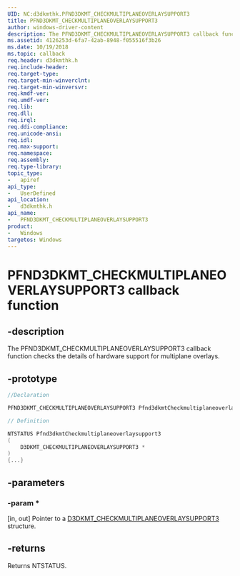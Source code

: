 ```yaml
---
UID: NC:d3dkmthk.PFND3DKMT_CHECKMULTIPLANEOVERLAYSUPPORT3
title: PFND3DKMT_CHECKMULTIPLANEOVERLAYSUPPORT3
author: windows-driver-content
description: The PFND3DKMT_CHECKMULTIPLANEOVERLAYSUPPORT3 callback function checks the details of hardware support for multiplane overlays.
ms.assetid: 4126253d-6fa7-42ab-8948-f055516f3b26
ms.date: 10/19/2018
ms.topic: callback
req.header: d3dkmthk.h
req.include-header:
req.target-type:
req.target-min-winverclnt:
req.target-min-winversvr:
req.kmdf-ver:
req.umdf-ver:
req.lib:
req.dll:
req.irql: 
req.ddi-compliance:
req.unicode-ansi:
req.idl:
req.max-support:
req.namespace:
req.assembly:
req.type-library: 
topic_type: 
-	apiref
api_type: 
-	UserDefined
api_location: 
-	d3dkmthk.h
api_name: 
-	PFND3DKMT_CHECKMULTIPLANEOVERLAYSUPPORT3
product:
-	Windows
targetos: Windows
---
```


# PFND3DKMT_CHECKMULTIPLANEOVERLAYSUPPORT3 callback function

## -description

The PFND3DKMT_CHECKMULTIPLANEOVERLAYSUPPORT3 callback function checks the details of hardware support for multiplane overlays.

## -prototype

```cpp
//Declaration

PFND3DKMT_CHECKMULTIPLANEOVERLAYSUPPORT3 Pfnd3dkmtCheckmultiplaneoverlaysupport3; 

// Definition

NTSTATUS Pfnd3dkmtCheckmultiplaneoverlaysupport3 
(
	D3DKMT_CHECKMULTIPLANEOVERLAYSUPPORT3 *
)
{...}

```

## -parameters

### -param *

[in, out] Pointer to a [D3DKMT_CHECKMULTIPLANEOVERLAYSUPPORT3](ns-d3dkmthk-_d3dkmt_checkmultiplaneoverlaysupport3.md) structure.

## -returns

Returns NTSTATUS.
